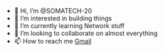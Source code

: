 - 👋 Hi, I’m @SOMATECH-20
- 👀 I’m interested in building things
- 🌱 I’m currently learning Network stuff
- 💞️ I’m looking to collaborate on almost everything
- 📫 How to reach me [Gmail](ajacket19@gmail.com)

<!---
SOMATECH-20/SOMATECH-20 is a ✨ special ✨ repository because its `README.md` (this file) appears on your GitHub profile.
You can click the Preview link to take a look at your changes.
--->
